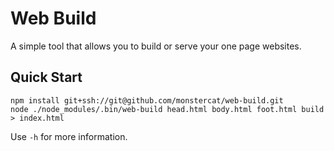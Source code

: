 # Web Build 

A simple tool that allows you to build or serve your one page websites.

## Quick Start

```
npm install git+ssh://git@github.com/monstercat/web-build.git 
node ./node_modules/.bin/web-build head.html body.html foot.html build > index.html
```

Use `-h` for more information.
